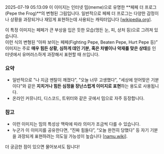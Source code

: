 2025-07-19 05:13:09
이 이미지는 인터넷 밈(meme)으로 유명한 **페페 더 프로그(Pepe the Frog)**의 변형된 그림입니다. 일반적으로 페페 더 프로그는 다양한 감정이나 상황을 과장되거나 재밌게 표현하는데 사용되는 캐릭터입니다 [[wikipedia.org](https://en.wikipedia.org/wiki/Pepe_the_Frog)].

이 특정 이미지는 페페가 큰 부상을 입은 듯한 모습(멍든 눈, 피, 상처 등)으로 그려져 있습니다.   
이런 식의 변형된 “아파 보이는 페페(Fighting Pepe, Beaten Pepe, Hurt Pepe 등)” 이미지는 주로 **매우 힘든 상황, 심하게 데인 기분, 혹은 차별이나 악재를 맞은 상태**를 인터넷에서 유머러스하게 과장해서 표현할 때 쓰입니다.

### 요약
- 일반적으로 "나 지금 멘탈이 깨졌다", "오늘 너무 고생했다", "세상에 얻어맞은 기분이다"와 같은 **지치거나 힘든 심정을 장난스럽게 이미지로 표현**하는 용도로 사용됩니다.
- 온라인 커뮤니티, 디스코드, 트위터와 같은 곳에서 밈으로 자주 등장합니다.

### 참고
- 이런 이미지는 밈의 특성상 맥락에 따라 의미가 조금씩 다를 수 있습니다.  
- 누군가 이 이미지를 공유한다면, “진짜 힘들다”, “오늘 완전히 당했다” 등 자기 기분을 과장되게 표현하려는 의도일 가능성이 높습니다 [[namu.wiki](https://namu.wiki/w/%EC%9D%B4%EB%AF%B8%EC%A7%80)].

더 궁금한 점이 있으면 물어보셔도 됩니다!